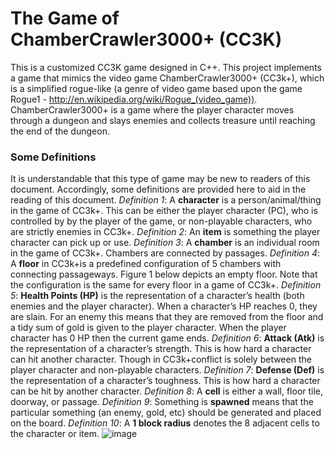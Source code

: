 # The Game of ChamberCrawler3000+ (CC3K)
This is a customized CC3K game designed in C++. This project implements a game that mimics the video game ChamberCrawler3000+ (CC3k+), which is a simplified rogue-like (a genre of video game based upon the game Rogue1 - http://en.wikipedia.org/wiki/Rogue_(video_game)).
ChamberCrawler3000+ is a game where the player character moves through a dungeon and slays enemies and collects treasure until reaching the end of the dungeon.

### Some Definitions
It is understandable that this type of game may be new to readers of this document. Accordingly, some definitions are provided
here to aid in the reading of this document.
*Definition 1*: A **character** is a person/animal/thing in the game of CC3k+. This can be either the player character (PC), who
is controlled by by the player of the game, or non-playable characters, who are strictly enemies in CC3k+.
*Definition 2*: An **item** is something the player character can pick up or use.
*Definition 3*: A **chamber** is an individual room in the game of CC3k+. Chambers are connected by passages.
*Definition 4*: A **floor** in CC3k+is a predefined configuration of 5 chambers with connecting passageways. Figure 1 below depicts
an empty floor. Note that the configuration is the same for every floor in a game of CC3k+.
*Definition 5*: **Health Points (HP)** is the representation of a character’s health (both enemies and the player character). When
a character’s HP reaches 0, they are slain. For an enemy this means that they are removed from the floor and a tidy sum
of gold is given to the player character. When the player character has 0 HP then the current game ends.
*Definition 6*: **Attack (Atk)** is the representation of a character’s strength. This is how hard a character can hit another
character. Though in CC3k+conflict is solely between the player character and non-playable characters.
*Definition 7*: **Defense (Def)** is the representation of a character’s toughness. This is how hard a character can be hit by
another character.
*Definition 8*: A **cell** is either a wall, floor tile, doorway, or passage.
*Definition 9*: Something is **spawned** means that the particular something (an enemy, gold, etc) should be generated and
placed on the board.
*Definition 10*: A **1 block radius** denotes the 8 adjacent cells to the character or item.
![image](https://user-images.githubusercontent.com/118148925/210157617-28403458-3597-4dac-9dc4-8502803be60e.png)




